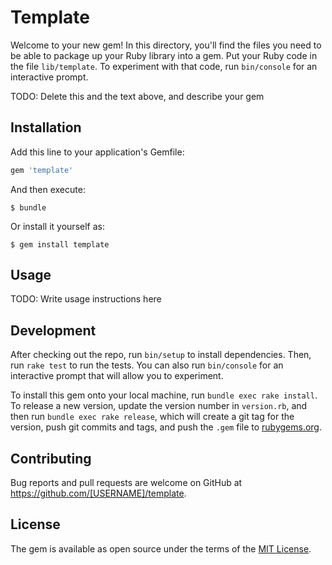 # Template

Welcome to your new gem! In this directory, you'll find the files you need to be able to package up your Ruby library into a gem. Put your Ruby code in the file `lib/template`. To experiment with that code, run `bin/console` for an interactive prompt.

TODO: Delete this and the text above, and describe your gem

## Installation

Add this line to your application's Gemfile:

```ruby
gem 'template'
```

And then execute:

    $ bundle

Or install it yourself as:

    $ gem install template

## Usage

TODO: Write usage instructions here

## Development

After checking out the repo, run `bin/setup` to install dependencies. Then, run `rake test` to run the tests. You can also run `bin/console` for an interactive prompt that will allow you to experiment.

To install this gem onto your local machine, run `bundle exec rake install`. To release a new version, update the version number in `version.rb`, and then run `bundle exec rake release`, which will create a git tag for the version, push git commits and tags, and push the `.gem` file to [rubygems.org](https://rubygems.org).

## Contributing

Bug reports and pull requests are welcome on GitHub at https://github.com/[USERNAME]/template.

## License

The gem is available as open source under the terms of the [MIT License](https://opensource.org/licenses/MIT).
